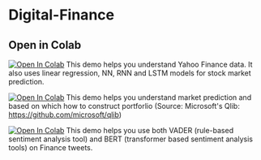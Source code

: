 # Digital-Finance


## Open in Colab

[![Open In Colab](https://colab.research.google.com/assets/colab-badge.svg)](https://colab.research.google.com/github/yiding2022/Digital-Finance/blob/main/stock%20market%20prediction.ipynb)
This demo helps you understand Yahoo Finance data. It also uses linear regression, NN, RNN and LSTM models for stock market prediction.


[![Open In Colab](https://colab.research.google.com/assets/colab-badge.svg)](https://colab.research.google.com/github/yiding2022/Digital-Finance/blob/main/Qlib.ipynb)
This demo helps you understand market prediction and based on which how to construct portforlio (Source: Microsoft's Qlib: https://github.com/microsoft/qlib)


[![Open In Colab](https://colab.research.google.com/assets/colab-badge.svg)](https://colab.research.google.com/github/yiding2022/Digital-Finance/blob/main/sentiment%20analysis.ipynb)
This demo helps you use both VADER (rule-based sentiment analysis tool) and BERT (transformer based sentiment analysis tools) on Finance tweets. 

